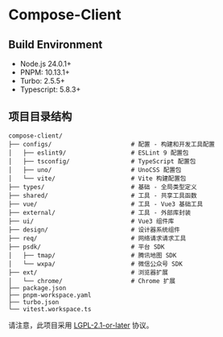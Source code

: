 # Compose-Client


## Build Environment

- Node.js 24.0.1+
- PNPM: 10.13.1+
- Turbo: 2.5.5+
- Typescript: 5.8.3+

## 项目目录结构

```
compose-client/
├── configs/                      # 配置 - 构建和开发工具配置
│   ├── eslint9/                  # ESLint 9 配置包
│   ├── tsconfig/                 # TypeScript 配置包
│   ├── uno/                      # UnoCSS 配置包
│   └── vite/                     # Vite 构建配置包
├── types/                        # 基础 - 全局类型定义
├── shared/                       # 工具 - 共享工具函数
├── vue/                          # 工具 - Vue3 基础工具
├── external/                     # 工具 - 外部库封装
├── ui/                           # Vue3 组件库
├── design/                       # 设计器系统组件
├── req/                          # 网络请求请求工具
├── psdk/                         # 平台 SDK
│   ├── tmap/                     # 腾讯地图 SDK
│   └── wxpa/                     # 微信公众号 SDK
├── ext/                          # 浏览器扩展
│   └── chrome/                   # Chrome 扩展
├── package.json
├── pnpm-workspace.yaml
├── turbo.json
└── vitest.workspace.ts
```

请注意，此项目采用 [LGPL-2.1-or-later](/LICENSE) 协议。
